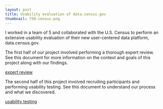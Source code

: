 ```yaml
---
layout: post
title: Usability evaluation of data.census.gov
thumbnail: 750-census.png
---
```


I worked in a team of 5 and collaborated with the U.S. Census to perform an extensive usability evaluation of their new user-centered data platform, data.census.gov.

The first half of our project involved performing a thorough expert review. See this document for more information on the context and goals of this project along with our findings. 

[expert review](https://harishtella.github.io/documents/750-expert-review.pdf)
<br/>

The second half of this project involved recruiting participants and
performing usability testing. See this document to understand our process
and what we discovered. 

[usability testing](https://harishtella.github.io/documents/750-usability-test.pdf)



